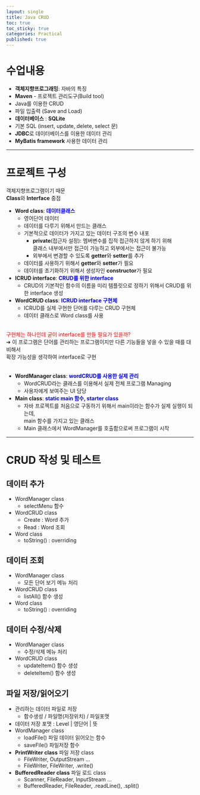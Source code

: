 ```yaml
---
layout: single
title: Java CRUD
toc: true
toc_sticky: true
categories: Practical
published: true
---
```


# 수업내용
* **객체지향프로그래밍**: 자바의 특징
* **Maven** - 프로젝트 관리도구(Build tool)
* Java를 이용한 CRUD
* 파일 입출력 (Save and Load)
* **데이터베이스** : **SQLite**
* 기본 SQL (insert, update, delete, select 문)
* **JDBC**로 데이터베이스를 이용한 데이터 관리
* **MyBatis framework** 사용한 데이터 관리

-----------

# 프로젝트 구성
객체지향프로그램이기 때문<br/>
**Class**와 **Interface** 중점<br/>
* **Word class**: <span style="color: blue">**데이터클래스**</span>
    * 영어단어 데이터
    * 데이터를 다루기 위해서 만드는 클래스
    * 기본적으로 데이터가 가지고 있는 데이터 구조의 변수 내포
        * **private**(접근자 설정): 멤버변수를 집적 접근하지 않게 하기 위해<br/>
            클래스 내부에서만 접근이 가능하고 외부에서는 접근이 불가능
        * 외부에서 변경할 수 있도록 **getter**와 **setter**를 추가
    * 데이터를 사용하기 위해서 **getter**와 **setter**가 필요
    * 데이터를 초기화하기 위해서 생성자인 **constructor**가 필요
* **ICRUD interface**: <span style="color: blue">**CRUD를 위한 interface**</span>
    * CRUD의 기본적인 함수의 이름을 미리 템플릿으로 정하기 위해서 CRUD를 위한 interface 생성
* **WordCRUD class**: <span style="color: blue">**ICRUD interface 구현체**</span>
    * ICRUD를 실제 구현한 단어를 다루는 CRUD 구현체
    * 데이터 클래스로 Word class를 사용
    
<br/>
<span style="color: red">구현체는 하나인데 굳이 interface를 만들 필요가 있을까?</span><br/>
➔ 이 프로그램은 단어를 관리하는 프로그램이지만 다른 기능들을 넣을 수 있을 때를 대비해서<br/>확장 가능성을 생각하여 interface로 구현<br/>
<br/>

* **WordManager class**: <span style="color: blue">**wordCRUD를 사용한 실제 관리**</span>
    * WordCRUD라는 클래스를 이용해서 실제 전체 프로그램 Managing
    * 사용자에게 보여주는 UI 담당
* **Main class**: <span style="color: blue">**static main 함수, starter class**</span>
    * 자바 프로젝트를 처음으로 구동하기 위해서 main이라는 함수가 실제 실행이 되는데,<br/>main 함수를 가지고 있는 클래스
    * Main 클래스에서 WordManager를 호출함으로써 프로그램이 시작

-----------

# CRUD 작성 및 테스트
## 데이터 추가
   * WordManager class
       * selectMenu 함수 
   * WordCRUD class
       * Create : Word 추가
       * Read : Word 조회
   * Word class
       * toString() : overriding

## 데이터 조회
* WordManager class
    * 모든 단어 보기 메뉴 처리
* WordCRUD class
    * listAll() 함수 생성
* Word class
    * toString() : overriding
        
## 데이터 수정/삭제
* WordManager class
    * 수정/삭제 메뉴 처리
* WordCRUD class
    * updateItem() 함수 생성
    * deleteItem() 함수 생성


## 파일 저장/읽어오기
* 관리하는 데이터 파일로 저장
   * 함수생성 / 파일명(저장위치) / 파일포맷
* 데이터 저장 포맷 : Level | 영단어 | 뜻
* WordManager class
    * loadFile() 파일 데이터 읽어오는 함수
    * saveFile() 파일저장 함수
* **PrintWriter class** 파일 저장 class
    * FileWriter, OutputStream …
    * FileWriter, FileWriter, .write()
* **BufferedReader class** 파일 로드 class
    * Scanner, FileReader, InputStream …
    * BufferedReader, FileReader, .readLine(), .split()

